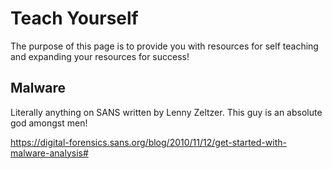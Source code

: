 # Teach Yourself
  The purpose of this page is to provide you with resources for self teaching and expanding your resources for success!
  
## Malware

Literally anything on SANS written by Lenny Zeltzer. This guy is an absolute god amongst men! 

  https://digital-forensics.sans.org/blog/2010/11/12/get-started-with-malware-analysis#

